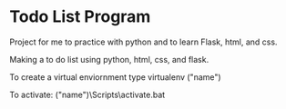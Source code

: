 # Todo List Program
Project for me to practice with python and to learn Flask, html, and css.

Making a to do list using python, html, css, and flask.

To create a virtual enviornment type virtualenv ("name")

To activate: ("name")\Scripts\activate.bat
